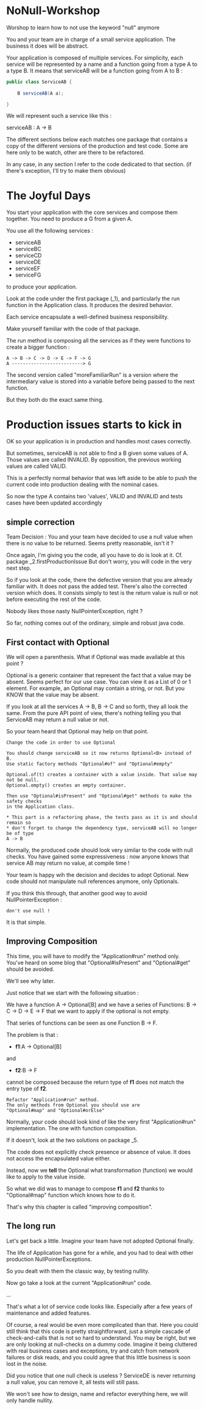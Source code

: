 # NoNull-Workshop
Worshop to learn how to not use the keyword "null" anymore

You and your team are in charge of a small service application.
The business it does will be abstract.

Your application is composed of multiple services.
For simplicity, each service will be represented by a name and a function going from a type A to a type B.
It means that serviceAB will be a function going from A to B :

```java
public class ServiceAB {
    
    B serviceAB(A a);

}
```
We will represent such a service like this :

serviceAB : A -> B

The different sections below each matches one package that contains a copy of the
different versions of the production and test code. Some are here only to be watch,
other are there to be refactored.

In any case, in any section I refer to the code dedicated to that section.
(if there's exception, I'll try to make them obvious)

# The Joyful Days

You start your application with the core services and compose them together.
You need to produce a G from a given A.

You use all the following services :

- serviceAB
- serviceBC
- serviceCD
- serviceDE
- serviceEF
- serviceFG

to produce your application.

Look at the code under the first package (_1), and particularly the run function
in the Application class. It produces the desired behavior.

Each service encapsulate a well-defined business responsibility.

Make yourself familiar with the code of that package.

The run method is composing all the services as if they were functions
to create a bigger function :
```
A -> B -> C -> D -> E -> F -> G
A --------------------------> G
```

The second version called "moreFamiliarRun" is a version where the intermediary
value is stored into a variable before being passed to the next function.

But they both do the exact same thing.

# Production issues starts to kick in

OK so your application is in production and handles most cases correctly.

But sometimes, serviceAB is not able to find a B given some values of A.
Those values are called INVALID. By opposition, the previous working values
are called VALID.

This is a perfectly normal behavior that was left aside to be able to push
the current code into production dealing with the nominal cases.

So now the type A contains two 'values', VALID and INVALID and tests cases have been
updated accordingly

## simple correction

Team Decision : You and your team have decided to use a null value when there is no
value to be returned. Seems pretty reasonable, isn't it ?

Once again, I'm giving you the code, all you have to do is look at it.
Cf. package _2.firstProductionIssue
But don't worry, you will code in the very next step.

So if you look at the code, there the defective version that you are already familiar with.
It does not pass the added test.
There's also the corrected version which does. It consists simply to test is the return value is
null or not before executing the rest of the code.

Nobody likes those nasty NullPointerException, right ?

So far, nothing comes out of the ordinary, simple and robust java code.

## First contact with Optional

We will open a parenthesis. What if Optional was made available at this point ?

Optional is a generic container that represent the fact that a value may be absent.
Seems perfect for our use case.
You can view it as a List of 0 or 1 element.
For example, an Optional<String> may contain a string, or not. But you KNOW that
the value may be absent.

If you look at all the services A -> B, B -> C and so forth, they all look the same.
From the pure API point of view, there's nothing telling you that ServiceAB may return
a null value or not.

So your team heard that Optional may help on that point.

```
Change the code in order to use Optional

You should change serviceAB so it now returns Optional<B> instead of B.
Use static factory methods "Optional#of" and "Optional#empty"

Optional.of(t) creates a container with a value inside. That value may not be null.
Optional.empty() creates an empty container.

Then use "Optional#isPresent" and "Optional#get" methods to make the safety checks
in the Application class.

* This part is a refactoring phase, the tests pass as it is and should remain so
* don't forget to change the dependency type, serviceAB will no longer be of type
A -> B
```

Normally, the produced code should look very similar to the code with null checks.
You have gained some expressiveness : now anyone knows that service AB may return
no value, at compile time !

Your team is happy wih the decision and decides to adopt Optional. New code should
not manipulate null references anymore, only Optionals.

If you think this through, that another good way to avoid NullPointerException :

```
don't use null !
```

It is that simple.

## Improving Composition

This time, you will have to modify the "Application#run" method only.
You've heard on some blog that "Optional#isPresent" and "Optional#get" should
be avoided.

We'll see why later.

Just notice that we start with the following situation :

We have a function A -> Optional[B] and we have a
series of Functions: B -> C -> D -> E -> F that we want to apply if the optional
is not empty.

That series of functions can be seen as one Function B -> F.

The problem is that :
- **f1**:A -> Optional[B]

and

- **f2**:B -> F

cannot be composed because the
return type of **f1** does not match the entry type of **f2**.


```
Refactor "Application#run" method.
The only methods from Optional you should use are
"Optional#map" and "Optional#orElse"
```

Normally, your code should look kind of like the very first "Application#run"
implementation. The one with function composition.

If it doesn't, look at the two solutions on package _5.

The code does not explicitly check presence or absence of value. It does not
access the encapsulated value either.

Instead, now we **tell** the Optional what transformation (function) we would like
to apply to the value inside. 

So what we did was to manage to compose **f1** and **f2** thanks to "Optional#map"
function which knows how to do it.

That's why this chapter is called "improving composition".

## The long run

Let's get back a little. Imagine your team have not adopted Optional finally.

The life of Application has gone for a while, and you had to deal with
other production NullPointerExceptions.

So you dealt with them the classic way, by testing nullity.

Now go take a look at the current "Application#run" code.

...

That's what a lot of service code looks like. Especially after a few years of
maintenance and added features.  

Of course, a real would be even more complicated than that. Here you could still
think that this code is pretty straightforward, just a simple cascade of
check-and-calls that is not so hard to understand.
You may be right, but we are only looking at null-checks on a dummy code.
Imagine it being cluttered with real business cases and exceptions, try and
catch from network failures or disk reads, and you could agree that this little
business is soon lost in the noise.

Did you notice that one null check is useless ?
ServiceDE is never returning a null value, you can remove it, all tests will
still pass.

We won't see how to design, name and refactor everything here, we will only
handle nullity.